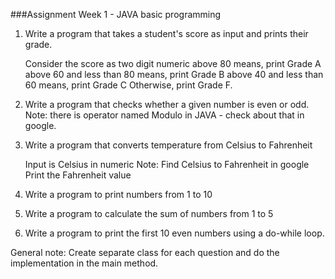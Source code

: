 ###Assignment Week 1 - JAVA basic programming

1. Write a program that takes a student's score as input and prints their grade.

   Consider the score as two digit numeric
   above 80 means, print Grade A
   above 60 and less than 80 means, print Grade B
   above 40 and less than 60 means, print Grade C
   Otherwise, print Grade F.

2. Write a program that checks whether a given number is even or odd.
   Note: there is operator named Modulo in JAVA - check about that in google.   
        
4. Write a program that converts temperature from Celsius to Fahrenheit

   Input is Celsius in numeric
   Note: Find Celsius to Fahrenheit in google
   Print the Fahrenheit value
  
5. Write a program to print numbers from 1 to 10
6. Write a program to calculate the sum of numbers from 1 to 5
7. Write a program to print the first 10 even numbers using a do-while loop.

General note: 
Create separate class for each question and do the implementation in the main method.


